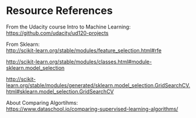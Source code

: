 # Resource References


From the Udacity course Intro to Machine Learning:    
https://github.com/udacity/ud120-projects  

  
From Sklearn:  
http://scikit-learn.org/stable/modules/feature_selection.html#rfe  
  
http://scikit-learn.org/stable/modules/classes.html#module-sklearn.model_selection  
  
http://scikit-learn.org/stable/modules/generated/sklearn.model_selection.GridSearchCV.html#sklearn.model_selection.GridSearchCV  
  
  
About Comparing Algortihms:  
https://www.dataschool.io/comparing-supervised-learning-algorithms/  
